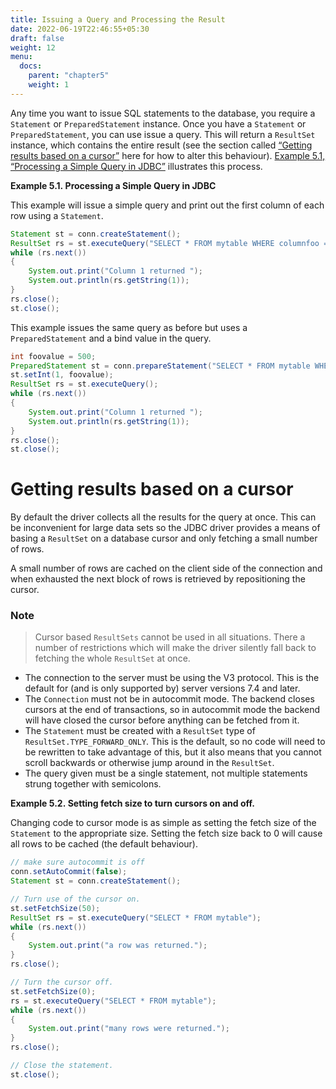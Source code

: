 ```yaml
---
title: Issuing a Query and Processing the Result
date: 2022-06-19T22:46:55+05:30
draft: false
weight: 12
menu:
  docs:
    parent: "chapter5"
    weight: 1
---
```


Any time you want to issue SQL statements to the database, you require a `Statement`
or `PreparedStatement` instance. Once you have a `Statement` or `PreparedStatement`,
you can use issue a query. This will return a `ResultSet` instance, which contains
the entire result (see the section called [“Getting results based on a cursor”](query.html#query-with-cursor)
here for how to alter this behaviour). [Example 5.1, “Processing a Simple Query in JDBC”](query.html#query-example)
illustrates this process.

<a name="query-example"></a>
**Example 5.1. Processing a Simple Query in JDBC**

This example will issue a simple query and print out the first column of each
row using a `Statement`.

```java
Statement st = conn.createStatement();
ResultSet rs = st.executeQuery("SELECT * FROM mytable WHERE columnfoo = 500");
while (rs.next())
{
    System.out.print("Column 1 returned ");
    System.out.println(rs.getString(1));
}
rs.close();
st.close();
```

This example issues the same query as before but uses a `PreparedStatement` and
a bind value in the query.

```java
int foovalue = 500;
PreparedStatement st = conn.prepareStatement("SELECT * FROM mytable WHERE columnfoo = ?");
st.setInt(1, foovalue);
ResultSet rs = st.executeQuery();
while (rs.next())
{
    System.out.print("Column 1 returned ");
    System.out.println(rs.getString(1));
}
rs.close();
st.close();
```

<a name="query-with-cursor"></a>
# Getting results based on a cursor

By default the driver collects all the results for the query at once. This can
be inconvenient for large data sets so the JDBC driver provides a means of basing
a `ResultSet` on a database cursor and only fetching a small number of rows.

A small number of rows are cached on the client side of the connection and when
exhausted the next block of rows is retrieved by repositioning the cursor.

### Note

> Cursor based `ResultSets` cannot be used in all situations. There a number of
  restrictions which will make the driver silently fall back to fetching the
  whole `ResultSet` at once.

* The connection to the server must be using the V3 protocol. This is the default
	for (and is only supported by) server versions 7.4 and later.
* The `Connection` must not be in autocommit mode. The backend closes cursors at
	the end of transactions, so in autocommit mode the backend will have
	closed the cursor before anything can be fetched from it.
* The `Statement` must be created with a `ResultSet` type of `ResultSet.TYPE_FORWARD_ONLY`.
	This is the default, so no code will need to be rewritten to take advantage
	of this, but it also means that you cannot scroll backwards or otherwise
	jump around in the `ResultSet`.
* The query given must be a single statement, not multiple statements strung
	together with semicolons.

<a name="fetchsize-example"></a>
**Example 5.2. Setting fetch size to turn cursors on and off.**

Changing code to cursor mode is as simple as setting the fetch size of the
`Statement` to the appropriate size. Setting the fetch size back to 0 will cause
all rows to be cached (the default behaviour).

```java
// make sure autocommit is off
conn.setAutoCommit(false);
Statement st = conn.createStatement();

// Turn use of the cursor on.
st.setFetchSize(50);
ResultSet rs = st.executeQuery("SELECT * FROM mytable");
while (rs.next())
{
    System.out.print("a row was returned.");
}
rs.close();

// Turn the cursor off.
st.setFetchSize(0);
rs = st.executeQuery("SELECT * FROM mytable");
while (rs.next())
{
    System.out.print("many rows were returned.");
}
rs.close();

// Close the statement.
st.close();
```
